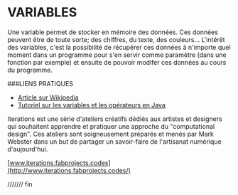 # VARIABLES

Une variable permet de stocker en mémoire des données. Ces données peuvent être de toute sorte; des chiffres, du texte, des couleurs... L'intérêt des variables, c'est la possibilité de récupérer ces données à n'importe quel moment dans un programme pour s'en servir comme paramètre (dans une fonction par exemple) et ensuite de pouvoir modifer ces données au cours du programme.  



###LIENS PRATIQUES

- [Article sur Wikipedia](https://fr.wikipedia.org/wiki/Variable_(informatique))
- [Tutoriel sur les variables et les opérateurs en Java](https://openclassrooms.com/courses/processing-1/variables-3)

Iterations est une série d'ateliers créatifs dédiés aux artistes et designers qui souhaitent apprendre et pratiquer une approche du "computational design". Ces ateliers sont soigneusement préparés et menés par Mark Webster dans un but de partager un savoir-faire de l'artisanat numérique d'aujourd'hui. 

[www.iterations.fabprojects.codes](http://www.iterations.fabprojects.codes/)



/////// fin

